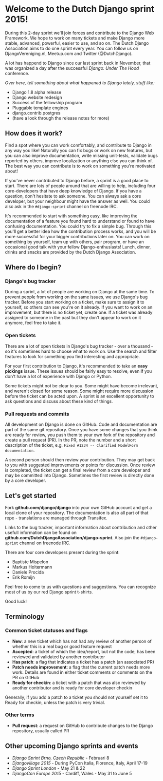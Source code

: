 # Welcome to the Dutch Django sprint 2015!

During this 2-day sprint we'll join forces and contribute to the Django Web
Framework. We hope to work on many tickets and make Django more stable,
advanced, powerful, easier to use, and so on. The Dutch Django Association aims
to do one sprint every year. You can follow us on DjangoVereniging.nl,
Meetup.com and Twitter (@DutchDjango).

A lot has happend to Django since our last sprint back in November, that was
organized a day after the successful *Django: Under The Hood* conference.

*Over here, tell something about what happened to Django lately, stuff like:*

- Django 1.8 alpha release
- Django website redesign
- Success of the fellowship program
- Pluggable template engines
- django.contrib.postgres
- (have a look through the release notes for more)


## How does it work?

Find a spot where you can work comfortably, and contribute to Django in any way
you like! Naturally you can fix bugs or work on new features, but you can also
improve documentation, write missing unit-tests, validate bugs reported by
others,  improve localization or anything else you can think of. The best way
you can contribute is to work on something you're motivated about!

If you've never contributed to Django before, a sprint is a good place to
start. There are lots of people around that are willing to help, including four
core-developers that have deep knowledge of Django. If you have a question,
don't hesitate to ask someone. You can always ask a core developer, but your
neighbour might have the answer as well. You could also ask in the
`#django-sprint` channel on freenode IRC.

It's recommended to start with something easy, like improving the documentation
of a feature you found hard to understand or found to have confusing
documentation. You could try to fix a simple bug. Through this you'll get a
better idea how the contribution process works, and you will be more successful
for your bigger contributions later on. You can work on something by yourself,
team up with others, pair program, or have an occasional good talk with your
fellow Django-enthusiasts! Lunch, dinner, drinks and snacks are provided by the
Dutch Django Association.


## Where do I begin?

### Django's bug tracker

During a sprint, a lot of people are working on Django at the same time. To
prevent people from working on the same issues, we use Django's bug tracker.
Before you start working on a ticket, make sure to assign it to yourself, so
others can see you're on it already. If you want to work on an improvement, but
there is no ticket yet, create one. If a ticket was already assigned to someone
in the past but they don't appear to work on it anymore, feel free to take it.

### Open tickets

There are a lot of open tickets in Django's bug tracker - over a thousand - so
it's sometimes hard to choose what to work on. Use the search and filter
features to look for something you find interesting and appropriate.

For your first contribution to Django, it's recommended to take an **easy
pickings** issue. These issues should be fairly easy to resolve, even if you
don't have a lot of experience with Django or Python.

Some tickets might not be clear to you. Some might have become irrelevant, and
weren't closed for some reason. Some might require more discussion before the
ticket can be acted upon. A sprint is an excellent opportunity to ask questions
and discuss about these kind of things.

### Pull requests and commits

All development on Django is done on GitHub. Code and documentation are part of
the same git repository. Once you have some changes that you think are ready
for review, you push them to your own fork of the repository and create a pull
request (PR). In the PR, note the number and a short description of the ticket,
e.g. `Fixed #1234 -- Clarified ModelForm documentation`.

A second person should then review your contribution. They may get back to you
with suggested improvements or points for discussion. Once review is completed,
the ticket can get a final review from a core developer and may be committed
into Django. Sometimes the first review is directly done by a core developer.


## Let's get started

Fork **github.com/django/django** into your own GitHub account and get a local
clone of your repository. The documentation is also all part of that repo -
translations are managed through Transifex.

Links to the bug tracker, important information about contribution and other
usefull information can be found on
**github.com/DutchDjangoAssociation/django-sprint**. Also join the
`#django-sprint` channel on freenode IRC.

There are four core developers present during the sprint:

- Baptiste Mispelon
- Markus Holtermann
- Daniele Procida
- Erik Romijn

Feel free to come to us with questions and suggestions. You can recognize most
of us by our red Django sprint t-shirts.

Good luck!


## Terminology

### Common ticket statuses and flags

- **New**: a new ticket which has not had any review of another person of whether
  this is a real bug or good feature request
- **Accepted**: a ticket of which the idea/report, but not the code, has been
  reviewed and validated by another contributor
- **Has patch**: a flag that indicates a ticket has a patch (an associated PR)
- **Patch needs improvement**: a flag that the current patch needs more work.
  Details are found in either ticket comments or comments on the PR on GitHub
- **Ready for checkin**: a ticket with a patch that was also reviewed by another
  contributor and is ready for core developer checkin

Generally, if you add a patch to a ticket you should not yourself set it to
Ready for checkin, unless the patch is very trivial.

### Other terms

- **Pull request**: a request on GitHub to contribute changes to the Django
  repository, usually called PR

## Other upcoming Django sprints and events

- *Django Sprint Brno, Czech Republic* - Februari 8
- *Djangovillage 2015* - During PyCon Italia, Florence, Italy, April 17-19
- *Django Sprint London* - May 21 & 22
- *DjangoCon Europe 2015* - Cardiff, Wales - May 31 to June 5
